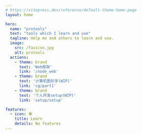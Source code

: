 ```yaml
---
# https://vitepress.dev/reference/default-theme-home-page
layout: home

hero:
  name: "protools"
  text: "tools which I learn and use"
  tagline: Help me and others to learn and use.
  image:
    src: /favicon.jpg
    alt: protools
  actions:
    - theme: brand
      text: 'Web框架'
      link: '/node_web' 
    - theme: brand
      text: '计算机图形学(WIP)'
      link: 'cg/part1'
    - theme: brand
      text: '个人开发setup(WIP)'
      link: 'setup/setup'

features:
  - icon: 🛠
    title: Learn 
    details: No features
---
```


